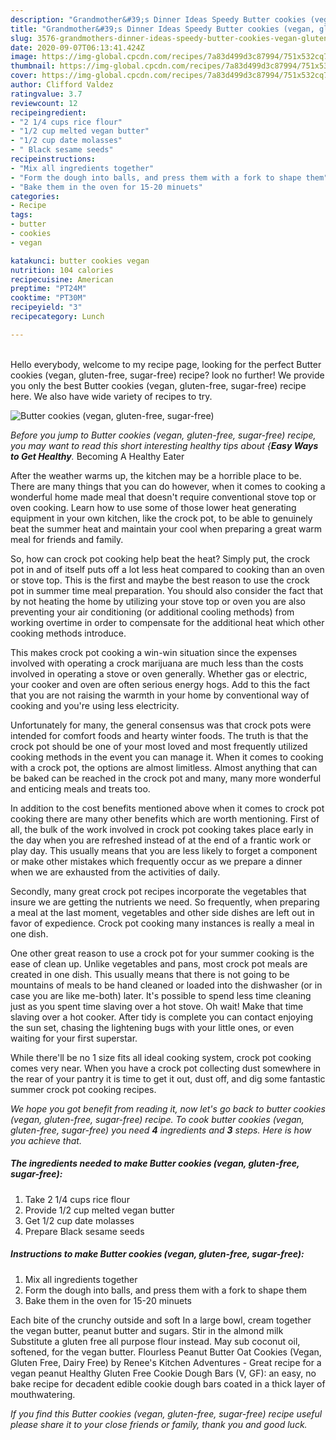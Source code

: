 ```yaml
---
description: "Grandmother&#39;s Dinner Ideas Speedy Butter cookies (vegan, gluten-free, sugar-free)"
title: "Grandmother&#39;s Dinner Ideas Speedy Butter cookies (vegan, gluten-free, sugar-free)"
slug: 3576-grandmothers-dinner-ideas-speedy-butter-cookies-vegan-gluten-free-sugar-free
date: 2020-09-07T06:13:41.424Z
image: https://img-global.cpcdn.com/recipes/7a83d499d3c87994/751x532cq70/butter-cookies-vegan-gluten-free-sugar-free-recipe-main-photo.jpg
thumbnail: https://img-global.cpcdn.com/recipes/7a83d499d3c87994/751x532cq70/butter-cookies-vegan-gluten-free-sugar-free-recipe-main-photo.jpg
cover: https://img-global.cpcdn.com/recipes/7a83d499d3c87994/751x532cq70/butter-cookies-vegan-gluten-free-sugar-free-recipe-main-photo.jpg
author: Clifford Valdez
ratingvalue: 3.7
reviewcount: 12
recipeingredient:
- "2 1/4 cups rice flour"
- "1/2 cup melted vegan butter"
- "1/2 cup date molasses"
- " Black sesame seeds"
recipeinstructions:
- "Mix all ingredients together"
- "Form the dough into balls, and press them with a fork to shape them"
- "Bake them in the oven for 15-20 minuets"
categories:
- Recipe
tags:
- butter
- cookies
- vegan

katakunci: butter cookies vegan 
nutrition: 104 calories
recipecuisine: American
preptime: "PT24M"
cooktime: "PT30M"
recipeyield: "3"
recipecategory: Lunch

---
```

<br>
Hello everybody, welcome to my recipe page, looking for the perfect Butter cookies (vegan, gluten-free, sugar-free) recipe? look no further! We provide you only the best Butter cookies (vegan, gluten-free, sugar-free) recipe here. We also have wide variety of recipes to try.
<br>


![Butter cookies (vegan, gluten-free, sugar-free)](https://img-global.cpcdn.com/recipes/7a83d499d3c87994/751x532cq70/butter-cookies-vegan-gluten-free-sugar-free-recipe-main-photo.jpg)

<i>Before you jump to Butter cookies (vegan, gluten-free, sugar-free) recipe, you may want to read this short interesting healthy tips about {<strong>Easy Ways to Get Healthy</strong>.</i>
Becoming A Healthy Eater


After the weather warms up, the kitchen may be a horrible place to be. There are many things that you can do however, when it comes to cooking a wonderful home made meal that doesn't require conventional stove top or oven cooking. Learn how to use some of those lower heat generating equipment in your own kitchen, like the crock pot, to be able to genuinely beat the summer heat and maintain your cool when preparing a great warm meal for friends and family.

So, how can crock pot cooking help beat the heat? Simply put, the crock pot in and of itself puts off a lot less heat compared to cooking than an oven or stove top. This is the first and maybe the best reason to use the crock pot in summer time meal preparation. You should also consider the fact that by not heating the home by utilizing your stove top or oven you are also preventing your air conditioning (or additional cooling methods) from working overtime in order to compensate for the additional heat which other cooking methods introduce.

This makes crock pot cooking a win-win situation since the expenses involved with operating a crock marijuana are much less than the costs involved in operating a stove or oven generally. Whether gas or electric, your cooker and oven are often serious energy hogs. Add to this the fact that you are not raising the warmth in your home by conventional way of cooking and you're using less electricity.

Unfortunately for many, the general consensus was that crock pots were intended for comfort foods and hearty winter foods.  The truth is that the crock pot should be one of your most loved and most frequently utilized cooking methods in the event you can manage it. When it comes to cooking with a crock pot, the options are almost limitless.  Almost anything that can be baked can be reached in the crock pot and many, many more wonderful and enticing meals and treats too.



In addition to the cost benefits mentioned above when it comes to crock pot cooking there are many other benefits which are worth mentioning. First of all, the bulk of the work involved in crock pot cooking takes place early in the day when you are refreshed instead of at the end of a frantic work or play day. This usually means that you are less likely to forget a component or make other mistakes which frequently occur as we prepare a dinner when we are exhausted from the activities of daily.

Secondly, many great crock pot recipes incorporate the vegetables that insure we are getting the nutrients we need. So frequently, when preparing a meal at the last moment, vegetables and other side dishes are left out in favor of expedience. Crock pot cooking many instances is really a meal in one dish.

One other great reason to use a crock pot for your summer cooking is the ease of clean up.  Unlike vegetables and pans, most crock pot meals are created in one dish. This usually means that there is not going to be mountains of meals to be hand cleaned or loaded into the dishwasher (or in case you are like me-both) later. It's possible to spend less time cleaning just as you spent time slaving over a hot stove. Oh wait! Make that time slaving over a hot cooker. After tidy is complete you can contact enjoying the sun set, chasing the lightening bugs with your little ones, or even waiting for your first superstar.

While there'll be no 1 size fits all ideal cooking system, crock pot cooking comes very near. When you have a crock pot collecting dust somewhere in the rear of your pantry it is time to get it out, dust off, and dig some fantastic summer crock pot cooking recipes.


<i>We hope you got benefit from reading it, now let's go back to butter cookies (vegan, gluten-free, sugar-free) recipe. To cook butter cookies (vegan, gluten-free, sugar-free) you need <strong>4</strong> ingredients and <strong>3</strong> steps. Here is how you achieve that.
</i>

##### The ingredients needed to make Butter cookies (vegan, gluten-free, sugar-free):

1. Take 2 1/4 cups rice flour
1. Provide 1/2 cup melted vegan butter
1. Get 1/2 cup date molasses
1. Prepare  Black sesame seeds


##### Instructions to make Butter cookies (vegan, gluten-free, sugar-free):

1. Mix all ingredients together
1. Form the dough into balls, and press them with a fork to shape them
1. Bake them in the oven for 15-20 minuets


Each bite of the crunchy outside and soft In a large bowl, cream together the vegan butter, peanut butter and sugars. Stir in the almond milk Substitute a gluten free all purpose flour instead. May sub coconut oil, softened, for the vegan butter. Flourless Peanut Butter Oat Cookies (Vegan, Gluten Free, Dairy Free) by Renee&#39;s Kitchen Adventures - Great recipe for a vegan peanut Healthy Gluten Free Cookie Dough Bars (V, GF): an easy, no bake recipe for decadent edible cookie dough bars coated in a thick layer of mouthwatering. 

<i>If you find this Butter cookies (vegan, gluten-free, sugar-free) recipe useful please share it to your close friends or family, thank you and good luck.</i>
